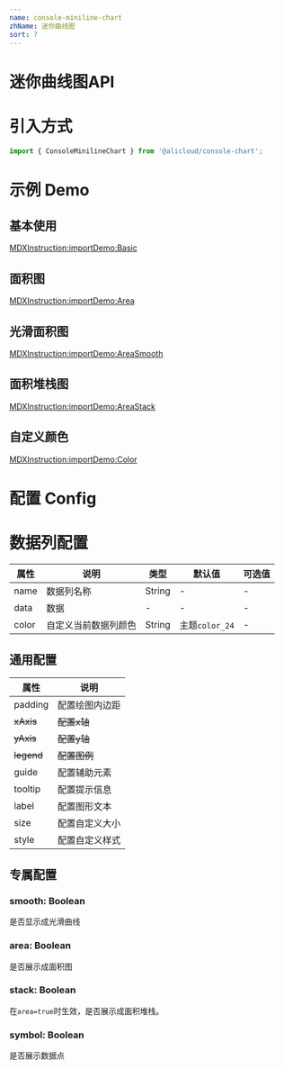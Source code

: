 ```yaml
---
name: console-miniline-chart
zhName: 迷你曲线图
sort: 7
---
```


# 迷你曲线图API

# 引入方式

```javascript
import { ConsoleMinilineChart } from '@alicloud/console-chart';
```

# 示例 Demo

## 基本使用

[MDXInstruction:importDemo:Basic](./demo/Basic.tsx)

## 面积图

[MDXInstruction:importDemo:Area](./demo/Area.tsx)

## 光滑面积图

[MDXInstruction:importDemo:AreaSmooth](./demo/AreaSmooth.tsx)

## 面积堆栈图

[MDXInstruction:importDemo:AreaStack](./demo/AreaStack.tsx)

## 自定义颜色

[MDXInstruction:importDemo:Color](./demo/Color.tsx)

# 配置 Config

# 数据列配置

| 属性 | 说明 | 类型 | 默认值 | 可选值 |
| --- | --- | --- | --- | --- |
| name | 数据列名称 | String | - | - |
| data | 数据 | - | - | - |
| color | 自定义当前数据列颜色 | String | 主题`color_24` | - |

## 通用配置

| 属性 | 说明 |
| --- | --- |
| padding | 配置绘图内边距 |
| ~~xAxis~~ | ~~配置x轴~~ |
| ~~yAxis~~ | ~~配置y轴~~ |
| ~~legend~~ | ~~配置图例~~ |
| guide | 配置辅助元素 |
| tooltip | 配置提示信息 |
| label | 配置图形文本 |
| size | 配置自定义大小 |
| style | 配置自定义样式 |

## 专属配置

### smooth: Boolean
是否显示成光滑曲线

### area: Boolean
是否展示成面积图

### stack: Boolean
在`area=true`时生效，是否展示成面积堆栈。

### symbol: Boolean
是否展示数据点
